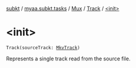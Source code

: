 [subkt](../../../index.md) / [myaa.subkt.tasks](../../index.md) / [Mux](../index.md) / [Track](index.md) / [&lt;init&gt;](./-init-.md)

# &lt;init&gt;

`Track(sourceTrack: `[`MkvTrack`](../../../myaa.subkt.tasks.mkvmerge/-mkv-track/index.md)`)`

Represents a single track read from the source file.

